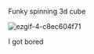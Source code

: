 Funky spinning 3d cube

![ezgif-4-c8ec604f71](https://user-images.githubusercontent.com/90515754/207429326-fe0fb8ff-2d98-4066-a3d7-6425248282e1.gif)


I got bored
